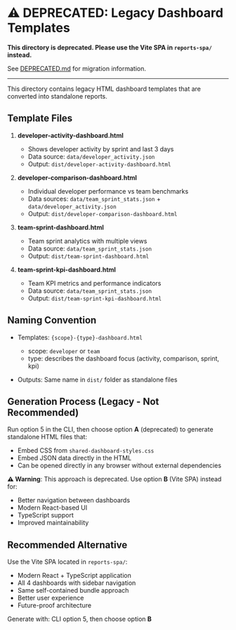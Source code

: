 # ⚠️ DEPRECATED: Legacy Dashboard Templates

**This directory is deprecated. Please use the Vite SPA in `reports-spa/` instead.**

See [DEPRECATED.md](./DEPRECATED.md) for migration information.

---

This directory contains legacy HTML dashboard templates that are converted into standalone reports.

## Template Files

1. **developer-activity-dashboard.html**
   - Shows developer activity by sprint and last 3 days
   - Data source: `data/developer_activity.json`
   - Output: `dist/developer-activity-dashboard.html`

2. **developer-comparison-dashboard.html**
   - Individual developer performance vs team benchmarks
   - Data sources: `data/team_sprint_stats.json` + `data/developer_activity.json`
   - Output: `dist/developer-comparison-dashboard.html`

3. **team-sprint-dashboard.html**
   - Team sprint analytics with multiple views
   - Data source: `data/team_sprint_stats.json`
   - Output: `dist/team-sprint-dashboard.html`

4. **team-sprint-kpi-dashboard.html**
   - Team KPI metrics and performance indicators
   - Data source: `data/team_sprint_stats.json`
   - Output: `dist/team-sprint-kpi-dashboard.html`

## Naming Convention

- Templates: `{scope}-{type}-dashboard.html`
  - scope: `developer` or `team`
  - type: describes the dashboard focus (activity, comparison, sprint, kpi)

- Outputs: Same name in `dist/` folder as standalone files

## Generation Process (Legacy - Not Recommended)

Run option 5 in the CLI, then choose option **A** (deprecated) to generate standalone HTML files that:
- Embed CSS from `shared-dashboard-styles.css`
- Embed JSON data directly in the HTML
- Can be opened directly in any browser without external dependencies

**⚠️ Warning**: This approach is deprecated. Use option **B** (Vite SPA) instead for:
- Better navigation between dashboards
- Modern React-based UI
- TypeScript support
- Improved maintainability

## Recommended Alternative

Use the Vite SPA located in `reports-spa/`:
- Modern React + TypeScript application
- All 4 dashboards with sidebar navigation
- Same self-contained bundle approach
- Better user experience
- Future-proof architecture

Generate with: CLI option 5, then choose option **B**
